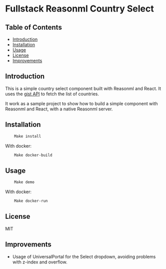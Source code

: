 # Fullstack Reasonml Country Select

## Table of Contents

- [Introduction](#introduction)
- [Installation](#installation)
- [Usage](#usage)
- [License](#license)
- [Improvements](#improvements)

## Introduction

This is a simple country select component built with Reasonml and React. It uses the [gist API](https://gist.githubusercontent.com/pedrobslisboa/1a6af944bc5f70067018df6f0ab30263/raw/f987794a5be8bb40bb92595f615024a59123a6dc/country-list-population.json) to fetch the list of countries.

It work as a sample project to show how to build a simple component with Reasonml and React, with a native Reasonml server.

## Installation

```sh
    Make install
```

With docker:

```sh
    Make docker-build
```

## Usage

```sh
    Make demo
```

With docker:

```sh
    Make docker-run
```

## License

MIT

## Improvements

- Usage of UniversalPortal for the Select dropdown, avoiding problems with z-index and overflow.

